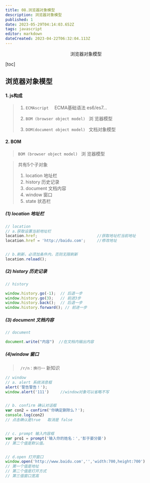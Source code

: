 ```yaml
---
title: 08.浏览器对象模型
description: 浏览器对象模型
published: 1
date: 2023-05-29T04:14:03.652Z
tags: javascript
editor: markdown
dateCreated: 2023-04-22T06:32:04.113Z
---
```


<center>浏览器对象模型</center>

[toc]

## 浏览器对象模型



#### 1. js构成

> 1. `ECMAscript  `    ECMA基础语法     es6/es7...
>
> 2. `BOM (browser object model) `  浏 览器模型
> 3. `DOM(document object model) ` 文档对象模型



#### 2. BOM

> `BOM (browser object model) `  浏 览器模型

> 共有5个子对象
>
> 1. location  地址栏
> 2. history    历史记录
> 3. document  文档内容
> 4. window   窗口
> 5. state  状态栏



#####  (1) location 地址栏

```js
// location 
// a.获取设置当前地址栏
location.href;    						//获取地址栏当前地址
location.href = 'http://baidu.com';   	//修改地址


// b.刷新，必须加条件内，否则无限刷新
location.reload();

```



##### (2) history 历史记录

```js
// history

window.history.go(-1);  // 后退一步
window.history.go(3);  	// 前进3步
window.history.back();  // 后退一步
window.history.forward(); // 前进一步

```



##### (3) document 文档内容

```js
// document 

document.write("内容")  //在文档内输出内容

```



##### (4)window 窗口

> ` /r/n：换行`-- 新知识

```js
// window    
// a. alert 系统消息框
alert('警告警告！'); 
window.alert('111')     //window对象可以省略不写


// b. confirm 确认对话框
var con2 = confirm('你确定删除么？');
console.log(con2)
// 点击确认是true   取消是 false


// c. prompt 输入内容框
var pro1 = prompt('输入你的姓名：','彭于晏分晏')
// 第二个值是默认值。


// d.open 打开窗口
window.open('http://www.baidu.com','','width:700,height:700')
// 第一个值是地址
// 第二个值是打开方式
// 第三值窗口宽高

```

